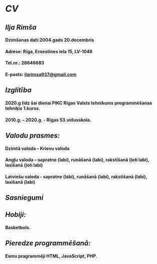 # ***CV***


## ***Ilja Rimša***

#### Dzimšanas dati:2004.gads 20.decembris
#### Adrese: Rīga, Ernestīnes iela 15, LV-1046
#### Tel.nr.: 28646683
#### E-pasts: ilarimsa937@gmail.com

## ***Izglitība***

#### 2020.g līdz šai dienai PIKC Rīgas Valsts tehnikums programmēšanas tehniķis 1.kurss. 
#### 2010.g. – 2020.g. - Rīgas 53.vidusskola.


## ***Valodu prasmes:***

#### Dzimtā valoda – Krievu valoda
#### Angļu valoda – sapratne (labi), runāšanā (labi), rakstīšanā (ļoti labi), lasīšanā (ļoti labi)
#### Latviešu valoda - sapratne (labi), runāšanā (labi), rakstīšanā (labi), lasīšanā (labi)

## ***Sasniegumi***



## ***Hobiji:***

#### Basketbols.


## ***Pieredze programmēšanā:***

#### Esmu pragrammēji HTML, JavaScript, PHP.
